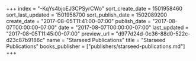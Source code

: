 +++
index = "-KqYs4bjoEJ3CPSyrCWo"
sort_create_date = 1501958460
sort_last_updated = 1501958700
sort_publish_date = 1502089200
create_date = "2017-08-05T11:41:00-07:00"
publish_date = "2017-08-07T00:00:00-07:00"
date = "2017-08-07T00:00:00-07:00"
last_updated = "2017-08-05T11:45:00-07:00"
preview_url = "d977d24d-0c36-88d0-522c-d23c87b9186c"
name = "Starseed Publications"
title = "Starseed Publications"
books_publisher = ["publishers/starseed-publications.md"]
+++
